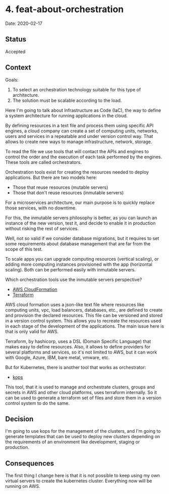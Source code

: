 # 4. feat-about-orchestration

Date: 2020-02-17

## Status

Accepted

## Context

Goals:

1. To select an orchestration technology suitable for this type of architecture.
2. The solution must be scalable according to the load.

Here I'm going to talk about Infrastructure as Code (IaC), the way to define a system
 architecture for running applications in the cloud.

By defining resources in a text file and process them using specific API engines, a 
 cloud company can create a set of computing units, networks, users and services in a 
 repeatable and under version control way.  That allows to create new ways to manage
 infrastructure, network, storage.

To read the file we use tools that will contact the APIs and engines to control the
 order and the execution of each task performed by the engines.  These tools are called
 orchestrators.

Orchestration tools exist for creating the resources needed to deploy
 applications.  But there are two models here:

- Those that reuse resources (mutable servers)
- Those that don't reuse resources (inmutable servers)

For a microservices architecture, our main purpose is to quickly replace those
 services, with no downtime.

For this, the inmutable servers philosophy is better, as you can launch an
 instance of the new version, test it, and decide to enable it in production 
 without risking the rest of services.

Well, not so valid if we consider database migrations, but it requires to set
 some requirements about database management that are far from the scope of 
 this test.

To scale apps you can upgrade computing resources (vertical scaling), or
 adding more computing instances provisioned with the app (horizontal scaling).
   Both can be performed easily with inmutable servers.

Which orchestration tools use the inmutable servers perspective?

- [AWS CloudFormation](https://aws.amazon.com/cloudformation)
- [Terraform](https://www.terraform.io)

AWS cloud formation uses a json-like text file where resources like computing
 units, vpc, load balancers, databases, etc., are defined to create and 
 provision the declared resources.  This file can be versioned and stored in 
 a version control system.  This allows you to recreate the resources used in 
 each stage of the development of the applications.  The main issue here is 
 that is only valid for AWS.

Terraform, by hashicorp, uses a DSL (Domain Specific Language) that makes easy
 to define resources.  Also, it allows to define providers for several 
 platforms and services, so it's not limited to AWS, but it can work with 
 Google, Azure, IBM, bare metal, vmware, etc.

But for Kubernetes, there is another tool that works as orchestrator: 

* [kops](https://github.com/kubernetes/kops)

This tool, that it is used to manage and orchestrate clusters, groups and 
 secrets in AWS and other cloud platforms, uses terraform internally.  So it 
 can be used to generate a terraform set of files and store them in a version
 control system to do the same.

## Decision

I'm going to use kops for the management of the clusters, and I'm going to
 generate templates that can be used to deploy new clusters depending on the
 requirements of an environment like development, staging or production.

## Consequences

The first thing I change here is that it is not possible to keep using my own
virtual servers to create the kubernetes cluster.  Everything now will be
 running on AWS.

